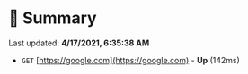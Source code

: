 # 📖 Summary
Last updated: **4/17/2021, 6:35:38 AM**

- `GET` [https://google.com](https://google.com) - **Up** (142ms)
